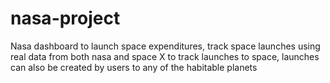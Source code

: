 # nasa-project

Nasa dashboard to launch space expenditures, track space launches using real data from both nasa and space X to track launches to space, launches can also be created by users to any of the habitable planets
